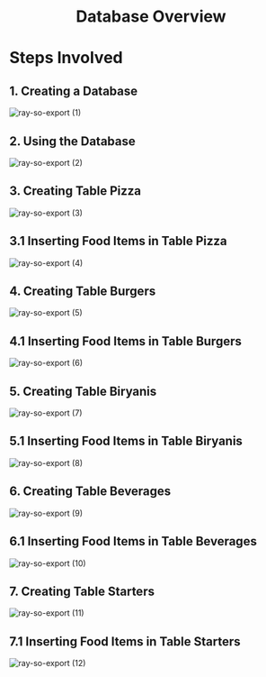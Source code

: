 <h1 align="center">Database Overview</h1> 

<h1>Steps Involved</h1>

<h2>1. Creating a Database</h2>

![ray-so-export (1)](https://github.com/MohanKrishna-2003/Any-Time-Eats-Project/assets/112927860/fea03587-3805-4ad5-b9d4-fda9b58fe1ba)

<h2>2. Using the Database</h2>

![ray-so-export (2)](https://github.com/MohanKrishna-2003/Any-Time-Eats-Project/assets/112927860/5beae730-d57c-4c13-9037-4f4841824b0d)

<h2>3. Creating Table Pizza</h2>

![ray-so-export (3)](https://github.com/MohanKrishna-2003/Any-Time-Eats-Project/assets/112927860/1e55415c-bda5-434a-87b0-aaa6bb089d06)

<h2>3.1 Inserting Food Items in Table Pizza</h2>

![ray-so-export (4)](https://github.com/MohanKrishna-2003/Any-Time-Eats-Project/assets/112927860/59d0774f-ed8d-42bd-9132-2c5721b46232)

<h2>4. Creating Table Burgers</h2>

![ray-so-export (5)](https://github.com/MohanKrishna-2003/Any-Time-Eats-Project/assets/112927860/ef886cdb-9515-4a78-b0da-31f94f3de64a)

<h2>4.1 Inserting Food Items in Table Burgers</h2>

![ray-so-export (6)](https://github.com/MohanKrishna-2003/Any-Time-Eats-Project/assets/112927860/8afd9993-1687-4e57-8d35-1bea343c73ea)

<h2>5. Creating Table Biryanis</h2>

![ray-so-export (7)](https://github.com/MohanKrishna-2003/Any-Time-Eats-Project/assets/112927860/e9ff1b07-9bfb-43ac-bf32-988ebbf3342f)

<h2>5.1 Inserting Food Items in Table Biryanis</h2>

![ray-so-export (8)](https://github.com/MohanKrishna-2003/Any-Time-Eats-Project/assets/112927860/1f56dacf-9f7a-432f-8a36-62785a419bfa)

<h2>6. Creating Table Beverages</h2>

![ray-so-export (9)](https://github.com/MohanKrishna-2003/Any-Time-Eats-Project/assets/112927860/6883973f-c10f-48f4-9d44-5d900d873ec6)

<h2>6.1 Inserting Food Items in Table Beverages</h2>

![ray-so-export (10)](https://github.com/MohanKrishna-2003/Any-Time-Eats-Project/assets/112927860/e8f68f80-f983-47b7-8f4d-08dd6080fd9a)

<h2>7. Creating Table Starters</h2>

![ray-so-export (11)](https://github.com/MohanKrishna-2003/Any-Time-Eats-Project/assets/112927860/c18e93ea-9b82-4219-9072-11177967572e)

<h2>7.1 Inserting Food Items in Table Starters</h2>

![ray-so-export (12)](https://github.com/MohanKrishna-2003/Any-Time-Eats-Project/assets/112927860/810f6223-66ac-4eae-9bfa-245b08737f87)
